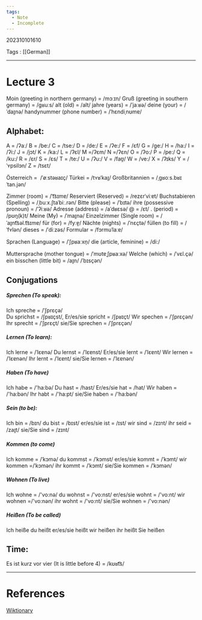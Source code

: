```yaml
---
tags:
  - Note
  - Incomplete
---
```

202310101610

Tags : [[German]]

---
# Lecture 3

Moin (greeting in northern germany) = /mɔːɪn/
Gruß (greeting in southern germany) = /ɡʁuːs/
alt (old) = /alt/
jahre (years) = /ˈjaːʁə/
deine (your) = /ˈdaɪ̯nə/
handynummer (phone number) = /ˈhɛndiˌnʊmɐ/

## Alphabet:
A = /ʔaː/
B = /be:/
C = /tse:/
D = /de:/
E = /ʔe:/
F = /ɛf/
G = /ge:/
H = /ha:/
I = /ʔi:/
J = /jɔt/
K = /ka:/
L = /ʔɛl/
M =/ʔɛm/
N =/ʔɛn/
O = /ʔo:/
P = /pe:/
Q = /ku:/
R = /ɛr/
S = /ɛs/
T = /te:/
U = /ʔu:/
V = /faʊ̯/
W = /ve:/
X = /ʔɪks/
Y = /ˈʏpsilɔn/
Z = /tsɛt/

Österreich =  /ˈøːstəʁaɪç/
Türkei = /tʏʁˈkaɪ̯/
Großbritannien = /ˌɡʁoːs.bʁɪˈtan.jən/

Zimmer (room) = /ˈt͡sɪmɐ/
Reserviert (Reserved) = /rezɛrˈviːɐt/
Buchstabieren (Spelling) = /ˌbuːx.ʃtaˈbiː.rən/
Bitte (please) = /ˈbɪtə/
ihre (possessive pronoun) = /ˈʔiːʁə/
Adresse (address) = /aˈdʁɛsə/
@  = /ɛt/
. (period) = /pʊŋ(k)t/
Meine (My) = /ˈmaɪ̯nə/
Einzelzimmer (Single room) = /ˈaɪ̯nt͡səl.t͡sɪmɐ/
für (for) = /fyːɐ̯/
Nächte (nights) = /ˈnɛçtə/
füllen (to fill) = /ˈfʏlən/
dieses = /ˈdiːzəs/
Formular = /fɔrmuˈlaːɐ/

Sprachen (Language) = /ˈʃpʁaːxn̩/
die (article, feminine) = /di:/

Muttersprache (mother tongue) = /ˈmʊtɐˌʃpʁaːxə/
Welche (which) = /ˈvɛl.çə/
ein bisschen (little bit) = /aɪ̯n/ /ˈbɪsçən/

## Conjugations
##### Sprechen (To speak):
Ich spreche = /ˈʃprɛçə/  
Du sprichst = /ʃpʁɪçst/,
Er/es/sie spricht = /ʃpʁɪçt/
Wir spechen = /ˈʃprɛçən/
Ihr sprecht = /ˈʃprɛçt/ 
sie/Sie sprechen = /ˈʃprɛçən/

##### Lernen (To learn):
Ich lerne = /ˈlɛɐnə/
Du lernst = /ˈlɛɐnst/
Er/es/sie lernt = /ˈlɛɐnt/
Wir lernen = /ˈlɛɐnən/
Ihr lernt = /ˈlɛɐnt/ 
sie/Sie lernen = /ˈlɛɐnən/

##### Haben (To have)
Ich habe = /'ha:bə/
Du hast = /hast/ 
Er/es/sie hat = /hat/
Wir haben = /'ha:bən/
Ihr habt = /'ha:pt/
sie/Sie haben = /'ha:bən/ 

##### Sein (to be):
Ich bin = /bɪn/ 
du bist =  /bɪst/
er/es/sie ist = /ɪst/
wir sind = /zɪnt/
ihr seid = /zaɪ̯t/
sie/Sie sind = /zɪnt/

##### Kommen (to come)
Ich komme = /ˈkɔmə/
du kommst = /ˈkɔmst/
er/es/sie kommt = /ˈkɔmt/
wir kommen =/ˈkɔmən/
ihr kommt = /ˈkɔmt/
sie/Sie kommen = /ˈkɔmən/

##### Wohnen (To live)
Ich wohne = /'vo:nə/
du wohnst = /'vo:nst/
er/es/sie wohnt = /'vo:nt/
wir wohnen =/'vo:nən/
ihr wohnt = /'vo:nt/
sie/Sie wohnen = /'vo:nən/

##### Heißen (To be called)
Ich heiße
du heißt
er/es/sie heißt
wir heißen
ihr heißt
Sie heißen

## Time:
Es ist kurz vor vier (It is little before 4) = /kʊʁt͡s/

---
# References
[Wiktionary](https://en.wiktionary.org/wiki/Wiktionary:Main_Page)
